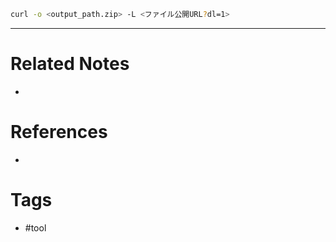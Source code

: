 ```bash
curl -o <output_path.zip> -L <ファイル公開URL?dl=1>
 ```
 
 ---
# Related Notes
- 

# References
- 

# Tags
- #tool